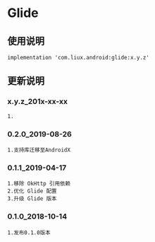 Glide
===

使用说明
---
```
implementation 'com.liux.android:glide:x.y.z'
```

更新说明
---
### x.y.z_201x-xx-xx
    1.

### 0.2.0_2019-08-26
    1.支持库迁移至AndroidX

### 0.1.1_2019-04-17
    1.移除 OkHttp 引用依赖
    2.优化 Glide 配置
    3.升级 Glide 版本

### 0.1.0_2018-10-14
    1.发布0.1.0版本